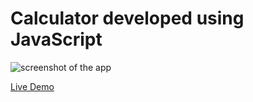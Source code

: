 # Calculator developed using JavaScript
 
![screenshot of the app](https://raw.githubusercontent.com/praveenorugantitech/praveenorugantitech-javascript-projects/master/praveenorugantitech-calculator/screenshot.PNG "Calculator")


[Live Demo](https://praveenorugantitech.github.io/praveenorugantitech-javascript-projects/praveenorugantitech-calculator/Demo)


